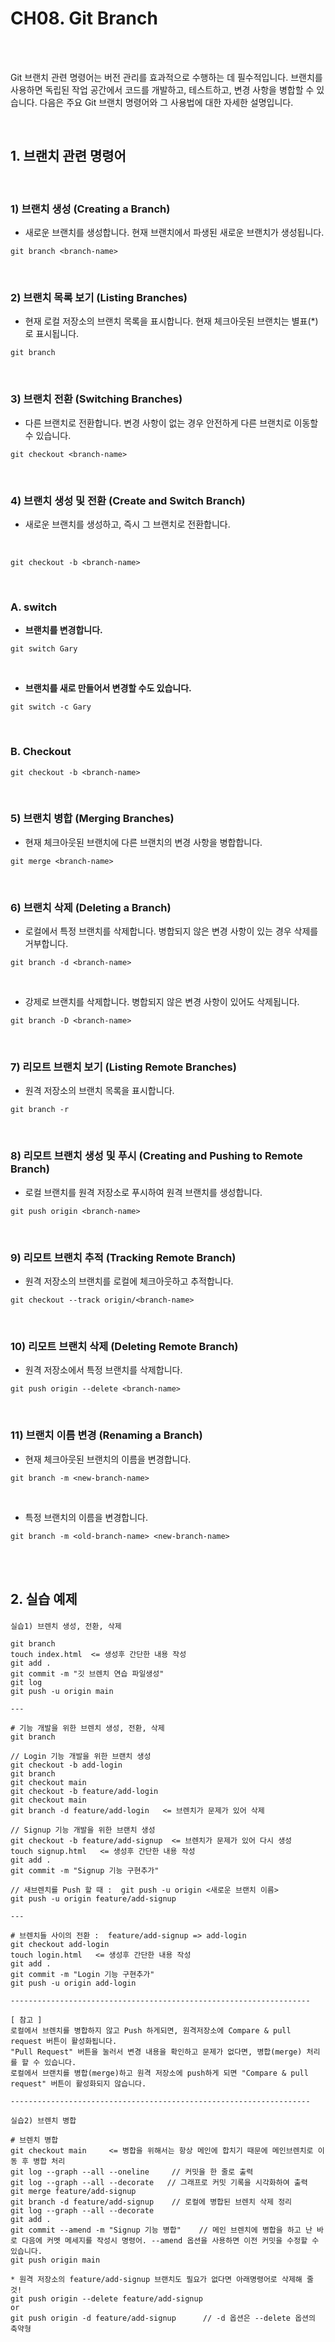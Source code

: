 
# CH08. Git Branch

<br>
<br>

Git 브랜치 관련 명령어는 버전 관리를 효과적으로 수행하는 데 필수적입니다. 브랜치를 사용하면 독립된 작업 공간에서 코드를 개발하고, 테스트하고, 변경 사항을 병합할 수 있습니다. 다음은 주요 Git 브랜치 명령어와 그 사용법에 대한 자세한 설명입니다.

<br>

  

## 1. 브랜치 관련 명령어

<br>  

### 1) 브랜치 생성 (Creating a Branch) 

- 새로운 브랜치를 생성합니다. 현재 브랜치에서 파생된 새로운 브랜치가 생성됩니다.
  

```
git branch <branch-name>
```

<br>  

### 2) 브랜치 목록 보기 (Listing Branches)

- 현재 로컬 저장소의 브랜치 목록을 표시합니다. 현재 체크아웃된 브랜치는 별표(\*)로 표시됩니다.
  

```
git branch
```

<br>
  

### 3) 브랜치 전환 (Switching Branches)

- 다른 브랜치로 전환합니다. 변경 사항이 없는 경우 안전하게 다른 브랜치로 이동할 수 있습니다.
  

```
git checkout <branch-name>
```

<br>  

### 4) 브랜치 생성 및 전환 (Create and Switch Branch)

- 새로운 브랜치를 생성하고, 즉시 그 브랜치로 전환합니다.

<br>

```
git checkout -b <branch-name>
```

<br>

  

### A. switch

- **브랜치를 변경합니다.**

```
git switch Gary
```

<br>  

- **브랜치를 새로 만들어서 변경할 수도 있습니다.**

```
git switch -c Gary
```

<br>

### B. Checkout

```
git checkout -b <branch-name>
```

<br>

###   

### 5) 브랜치 병합 (Merging Branches)

- 현재 체크아웃된 브랜치에 다른 브랜치의 변경 사항을 병합합니다. 

```
git merge <branch-name>
```

<br>  

### 6) 브랜치 삭제 (Deleting a Branch)

- 로컬에서 특정 브랜치를 삭제합니다. 병합되지 않은 변경 사항이 있는 경우 삭제를 거부합니다.

```
git branch -d <branch-name>
```

<br>

- 강제로 브랜치를 삭제합니다. 병합되지 않은 변경 사항이 있어도 삭제됩니다.

```
git branch -D <branch-name>
```

<br>  

### 7) 리모트 브랜치 보기 (Listing Remote Branches)

- 원격 저장소의 브랜치 목록을 표시합니다.
 

```
git branch -r
```

<br>  

### 8) 리모트 브랜치 생성 및 푸시 (Creating and Pushing to Remote Branch)

- 로컬 브랜치를 원격 저장소로 푸시하여 원격 브랜치를 생성합니다.


```
git push origin <branch-name>
```

<br>  

### 9) 리모트 브랜치 추적 (Tracking Remote Branch)

- 원격 저장소의 브랜치를 로컬에 체크아웃하고 추적합니다. 

```
git checkout --track origin/<branch-name>
```

<br>  

### 10) 리모트 브랜치 삭제 (Deleting Remote Branch)

- 원격 저장소에서 특정 브랜치를 삭제합니다.  

```
git push origin --delete <branch-name>
```

<br>  

### 11) 브랜치 이름 변경 (Renaming a Branch)

- 현재 체크아웃된 브랜치의 이름을 변경합니다.

```
git branch -m <new-branch-name>
```

<br>

- 특정 브랜치의 이름을 변경합니다.

```
git branch -m <old-branch-name> <new-branch-name>
```

<br>
<br>

## 2. 실습 예제

####   

```
실습1) 브렌치 생성, 전환, 삭제

git branch
touch index.html  <= 생성후 간단한 내용 작성 
git add .
git commit -m "깃 브렌치 연습 파일생성"
git log
git push -u origin main

---

# 기능 개발을 위한 브렌치 생성, 전환, 삭제
git branch 

// Login 기능 개발을 위한 브랜치 생성
git checkout -b add-login
git branch
git checkout main
git checkout -b feature/add-login
git checkout main
git branch -d feature/add-login   <= 브렌치가 문제가 있어 삭제

// Signup 기능 개발을 위한 브랜치 생성
git checkout -b feature/add-signup  <= 브렌치가 문제가 있어 다시 생성
touch signup.html   <= 생성후 간단한 내용 작성 
git add .
git commit -m "Signup 기능 구현추가"

// 새브렌치를 Push 할 때 :  git push -u origin <새로운 브랜치 이름>
git push -u origin feature/add-signup

---

# 브렌치들 사이의 전환 :  feature/add-signup => add-login
git checkout add-login
touch login.html   <= 생성후 간단한 내용 작성 
git add .
git commit -m "Login 기능 구현추가"
git push -u origin add-login

-------------------------------------------------------------------

[ 참고 ]
로컬에서 브렌치를 병합하지 않고 Push 하게되면, 원격저장소에 Compare & pull request 버튼이 활성화됩니다.
"Pull Request" 버튼을 눌러서 변경 내용을 확인하고 문제가 없다면, 병합(merge) 처리를 할 수 있습니다.
로컬에서 브랜치를 병합(merge)하고 원격 저장소에 push하게 되면 "Compare & pull request" 버튼이 활성화되지 않습니다.

-------------------------------------------------------------------

실습2) 브렌치 병합

# 브렌치 병합
git checkout main     <= 병합을 위해서는 항상 메인에 합치기 때문에 메인브렌치로 이동 후 병합 처리
git log --graph --all --oneline     // 커밋을 한 줄로 출력
git log --graph --all --decorate   // 그래프로 커밋 기록을 시각화하여 출력
git merge feature/add-signup
git branch -d feature/add-signup    // 로컬에 병합된 브렌치 삭제 정리
git log --graph --all --decorate
git add .
git commit --amend -m "Signup 기능 병합"    // 메인 브렌치에 병합을 하고 난 바로 다음에 커멧 메세지를 작성시 명령어. --amend 옵션을 사용하면 이전 커밋을 수정할 수 있습니다.
git push origin main

* 원격 저장소의 feature/add-signup 브랜치도 필요가 없다면 아래명령어로 삭제해 줄 것!
git push origin --delete feature/add-signup 
or 
git push origin -d feature/add-signup      // -d 옵션은 --delete 옵션의 축약형

```